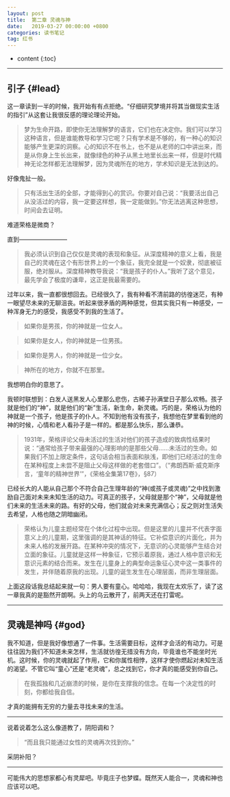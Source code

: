 ```yaml
---
layout: post
title:  第二章 灵魂与神
date:   2019-03-27 00:00:00 +0800
categories: 读书笔记
tag: 红书
---
```


* content
{:toc}


---

引子			{#lead}
-------------

这一章读到一半的时候，我开始有有点拒绝。“仔细研究梦境并将其当做现实生活的指引”从这套让我很反感的理论理论开始。

>梦为生命开路，即使你无法理解梦的语言，它们也在决定你。我们可以学习这种语言，但是谁能教导和学习它呢？只有学术是不够的，有一种心的知识能够产生更深的洞察。心的知识不在书上，也不是从老师的口中讲出来，而是从你身上生长出来，就像绿色的种子从黑土地里长出来一样，但是时代精神无论怎样都无法理解梦，因为灵魂所在的地方，学术知识是无法到达的。

好像鬼扯一般。

>只有活出生活的全部，才能得到心的赏识。你要对自己说：“我要活出自己从没活过的内容，我一定要这样想，我一定能做到。”你无法逃离这种思想，时间会去证明。

难道荣格是微商？

直到————————

>我必须认识到自己仅仅是灵魂的表现和象征。从深度精神的意义上看，我是自己的灵魂在这个有形世界上的一个象征，我完全就是一个奴隶，彻底被征服，绝对服从。深度精神教导我说：“我是孩子的仆人。”我听了这个意见，最先学会了极度的谦卑，这正是我最需要的。

过年以来，我一直都很想回去。已经很久了，我有种看不清前路的彷徨迷茫，有种一眼望尽未来的无聊沮丧。听起来很矛盾的两种感觉，但其实我只有一种感受，一种浑身无力的感受，我感受不到我的生活了。

>如果你是男孩，你的神就是一位女人。

>如果你是女人，你的神就是一位男孩。

>如果你是男人，你的神就是一位少女。

>神所在的地方，你就不在那里。

我想明白你的意思了。

我顿时联想到：白发人送黑发人心里那么悲伤，古稀子孙满堂日子那么欢畅。孩子就是他们的“神”，就是他们的“新”生活，新生命，新灵魂。巧的是，荣格认为他的神就是一个孩子，他是孩子的仆人。不知到他有没有孩子，我想他在梦里看到他的神的时候，心情和老人看孙子是一样的。都是那么快乐，那么谦恭。


>1931年，荣格评论父母未活过的生活对他们的孩子造成的致病性结果时说：“通常给孩子带来最强的心理影响的是那些父母……未活过的生命。如果我们不加上限定条件，这句话会相当表面和肤浅，即他们已经活过的生命在某种程度上未尝不是阻止父母这样做的老套借口”。（“弗朗西斯·威克斯序言，‘童年的精神世界’”，《荣格全集第17卷》，§87）

已经长大的人能从自己那个不符合自己生理年龄的“神(或孩子或灵魂)”之中找到激励自己面对未来未知生活的动力。可真正的孩子，父母就是那个“神”，父母就是他们未来的生活未来的路。有好的父母，他们就会对未来充满信心；反之则对生活失去希望，人格也随之阴暗幽闭。

>荣格认为儿童主题经常在个体化过程中出现。但是这里的儿童并不代表字面意义上的儿童期，这里强调的是其神话的特征。它补偿意识的片面化，并为未来人格的发展开路。在某种冲突的情况下，无意识的心灵能够产生结合对立面的象征。儿童就是这样一种象征，它预示着原我，通过人格中意识和无意识元素的结合而来。发生在儿童身上的典型命运象征心灵中这一类事件的发生，并伴随着原我的出现。儿童的诞生发生在心理层面，而非生理层面。

上面这段话我总结起来就一句：男人要有童心。哈哈哈，我现在太欢乐了，读了这一章我真的是豁然开朗啊。头上的乌云散开了，前两天还在打雷呢。


---

灵魂是神吗			{#god}
-------------

我不知道，但是我好像想通了一件事。生活需要目标，这样才会活的有动力。可是往往因为我们不知道未来怎样，生活就彷徨无措没有方向，毕竟谁也不能坐时光机。这时候，你的灵魂就起了作用，它和你属性相悖，这样才使你燃起对未知生活的渴望。不管它叫“童心”还是“老灵魂”，总之找到它，你才真的能感受到你自己。

>在我孤独和几近崩溃的时候，是你在支撑我的信念。在每一个决定性的时刻，你都给我自信。

才真的能拥有无穷的力量去寻找未来的生活。

---------------------------------------

说着说着怎么这么像道教了，阴阳调和？

>“而且我只能通过女性的灵魂再次找到你。”

采阴补阳？

---------------------------------------

可能伟大的思想家都心有灵犀吧。毕竟庄子也梦蝶。既然天人能合一，灵魂和神也应该可以吧。
